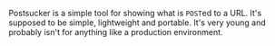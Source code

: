 Postsucker is a simple tool for showing what is `POST`ed to a URL. It's supposed to be simple, lightweight and portable. It's very young and probably isn't for anything like a production environment.